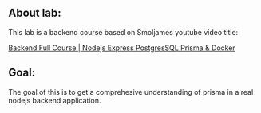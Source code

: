 ## About lab:

This lab is a backend course based on Smoljames youtube video title:

[Backend Full Course | Nodejs Express PostgresSQL Prisma & Docker](https://www.youtube.com/watch?v=9BD9eK9VqXA)

## Goal:

The goal of this is to get a comprehesive understanding of prisma in a real nodejs backend application.
